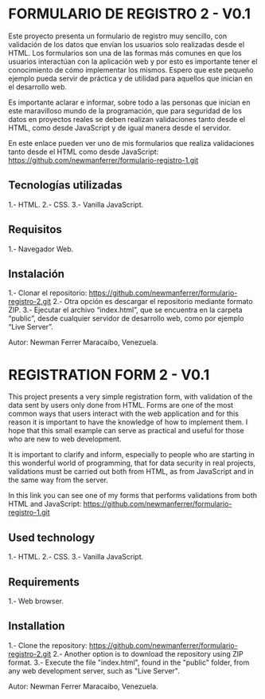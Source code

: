 # FORMULARIO DE REGISTRO 2 - V0.1
Este proyecto presenta un formulario de registro muy sencillo, con validación de los datos que envían los usuarios solo realizadas desde el HTML. Los formularios son una de las formas más comunes en que los usuarios interactúan con la aplicación web y por esto es importante tener el conocimiento de cómo implementar los mismos. Espero que este pequeño ejemplo pueda servir de práctica y de utilidad para aquellos que inician en el desarrollo web.

Es importante aclarar e informar, sobre todo a las personas que inician en este maravilloso mundo de la programación, que para seguridad de los datos en proyectos reales se deben realizan validaciones tanto desde el HTML, como desde JavaScript y de igual manera desde el servidor.

En este enlace pueden ver uno de mis formularios que realiza validaciones tanto desde el HTML como desde JavaScript:  https://github.com/newmanferrer/formulario-registro-1.git

## Tecnologías utilizadas
1.- HTML.
2.- CSS.
3.- Vanilla JavaScript.

## Requisitos
1.- Navegador Web.

## Instalación
1.- Clonar el repositorio: https://github.com/newmanferrer/formulario-registro-2.git
2.- Otra opción es descargar el repositorio mediante formato ZIP.
3.- Ejecutar el archivo “index.html”, que se encuentra en la carpeta “public”, desde cualquier servidor de desarrollo web, como por ejemplo “Live Server”.

Autor: Newman Ferrer Maracaibo, Venezuela.


# REGISTRATION FORM 2 - V0.1
This project presents a very simple registration form, with validation of the data sent by users only done from HTML. Forms are one of the most common ways that users interact with the web application and for this reason it is important to have the knowledge of how to implement them. I hope that this small example can serve as practical and useful for those who are new to web development.

It is important to clarify and inform, especially to people who are starting in this wonderful world of programming, that for data security in real projects, validations must be carried out both from HTML, as from JavaScript and in the same way from the server.

In this link you can see one of my forms that performs validations from both HTML and JavaScript: https://github.com/newmanferrer/formulario-registro-1.git

## Used technology
1.- HTML.
2.- CSS.
3.- Vanilla JavaScript.

## Requirements
1.- Web browser.

## Installation
1.- Clone the repository: https://github.com/newmanferrer/formulario-registro-2.git
2.- Another option is to download the repository using ZIP format.
3.- Execute the file "index.html", found in the "public" folder, from any web development server, such as "Live Server".

Autor: Newman Ferrer Maracaibo, Venezuela.
